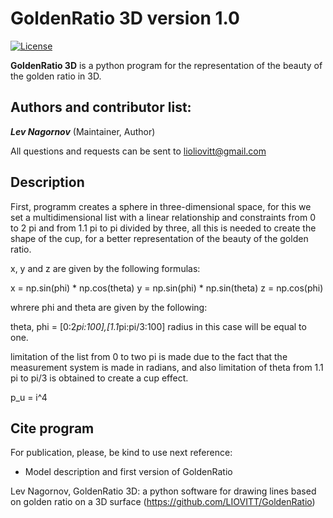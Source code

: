 GoldenRatio 3D version 1.0
====================
[![License](https://img.shields.io/badge/License-GPLv3-orange.svg)](https://github.com/)

**GoldenRatio 3D** is a python program for the representation of the beauty of the golden ratio in 3D. 

Authors and contributor list:
---
_**Lev Nagornov**_ (Maintainer, Author)

All questions and requests can be sent to lioliovitt@gmail.com  

Description
---
First, programm creates a sphere in three-dimensional space, for this we set a multidimensional list with a linear
relationship and constraints from 0 to 2 pi and from 1.1 pi to pi divided by three, all this is needed to create the shape
of the cup, for a better representation of the beauty of the golden ratio.

x, y and z are given by the following formulas:

x = np.sin(phi) * np.cos(theta)
y = np.sin(phi) * np.sin(theta)
z = np.cos(phi)

whrere phi and theta are given by the following:

theta, phi = [0:2*pi:100],[1.1*pi:pi/3:100]
radius in this case will be equal to one.

limitation of the list from 0 to two pi is made due to the fact that the measurement system is made in radians,
and also limitation of theta from 1.1 pi to pi/3 is obtained to create a cup effect.

p_u = i^4

## Cite program

For publication, please, be kind to use next reference:

- Model description and first version of GoldenRatio

Lev Nagornov,  GoldenRatio 3D: a python software for drawing lines based on golden ratio on a 3D surface (https://github.com/LIOVITT/GoldenRatio)


